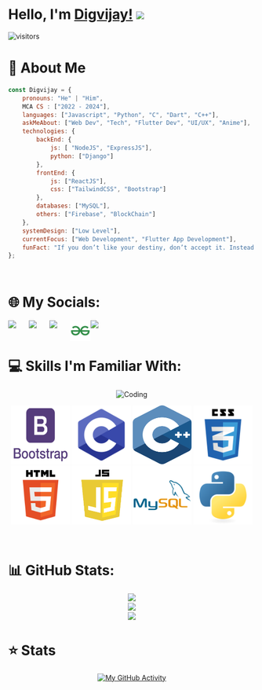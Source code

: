 # Hello, I'm [Digvijay!](https://ankursarkar.me)  <img src="https://c.tenor.com/3IACtMvxwdsAAAAi/pikachu-happy.gif" height="35px">
![visitors](https://visitor-badge.laobi.icu/badge?page_id=digvijaybendre)
<br />
# 🐉 About Me
```javascript
const Digvijay = {
    pronouns: "He" | "Him",
    MCA CS : ["2022 - 2024"],
    languages: ["Javascript", "Python", "C", "Dart", "C++"],
    askMeAbout: ["Web Dev", "Tech", "Flutter Dev", "UI/UX", "Anime"],
    technologies: {
        backEnd: {
            js: [ "NodeJS", "ExpressJS"],
            python: ["Django"]
        },
        frontEnd: {
            js: ["ReactJS"],
            css: ["TailwindCSS", "Bootstrap"]
        },
        databases: ["MySQL"],
        others: ["Firebase", "BlockChain"]
    },
    systemDesign: ["Low Level"],
    currentFocus: ["Web Development", "Flutter App Development"],
    funFact: "If you don’t like your destiny, don’t accept it. Instead have the courage to change it the way you want it to be."
};
```
</br>



# 🌐 My Socials:
<div align="center">
<a href="https://www.linkedin.com/in/ankur-sarkar" target="_blank">
  <img align="left" width="42px" src="https://i.ibb.co/drvwWtB/Linkedin.png"  />
</a>
<a href="mailto:sarkarrohonankur@gmail.com">
  <img align="left" width="42px" src="https://i.ibb.co/bPCr08L/Email.png"  />
</a>
<a href="https://www.hackerrank.com/God_Slayer" target="_blank">
  <img align="left" width="42px" src="https://i.ibb.co/6WCLSb2/Hacker-Rank.png"  />
</a>
<a href="https://auth.geeksforgeeks.org/user/ankurrohonsarkar/profile" target="_blank">
  <img align="left" width="42px" src="gfg.png"  />
</a>
<a href="https://www.codechef.com/users/ankur02sarkar" target="_blank">
  <img align="left" width="42px" src="https://i.ibb.co/9Yr67f9/CodeChef.png"  />
</a>
</div>
<br/>
<br/>

# 💻 Skills I'm Familiar With:
<div align="center" >
<img align="center" alt="Coding" width="300" src="https://cdn.dribbble.com/users/1162077/screenshots/3848914/programmer.gif">
</div>
<p align="center">
      <img src="bootstrap.png" alt="bootstrap" width="120" height="120"/>    
      <img src="c.png" alt="c" width="120" height="120"/>
      <img src="cpp.png" alt="cplusplus" width="120" height="120"/>
      <img src="css.png" alt="css3" width="120" height="120"/>
      <img src="html.png" alt="html5" width="120" height="120"/>
      <img src="javascript.png" alt="js" width="120" height="120"/>
      <img src="https://raw.githubusercontent.com/devicons/devicon/master/icons/mysql/mysql-original-wordmark.svg" alt="mysql" width="120" height="120"/>
      <img src="https://raw.githubusercontent.com/devicons/devicon/master/icons/python/python-original.svg" alt="python" width="120" height="120"/>
 </p>
<br/>

# 📊 GitHub Stats:
<div align="center" width=100%>

![](https://github-readme-stats.vercel.app/api?username=ankur02sarkar&theme=prussian&hide_border=true&include_all_commits=true&count_private=false)<br/>
![](https://github-readme-streak-stats.herokuapp.com/?user=ankur02sarkar&theme=prussian&hide_border=true)<br/>
![](https://github-readme-stats.vercel.app/api/top-langs/?username=ankur02sarkar&theme=prussian&hide_border=true&include_all_commits=true&count_private=false&layout=compact)

</div>



# ⭐ Stats 
<div align="center">

[![My GitHub Activity](https://activity-graph.herokuapp.com/graph?username=ankur02sarkar&theme=xcode)](https://github.com/ankur02sarkar) 
<br>

</div>
<!-- 
# ⭐ GeeksForGeeks Profile 
<div align="center">

[![My GfG stats](https://geeks-for-geeks-stats-api-napiyo.vercel.app/?userName=ankur02sarkar)](https://auth.geeksforgeeks.org/user/ankurrohonsarkar/profile) -->
<br>

</div>

